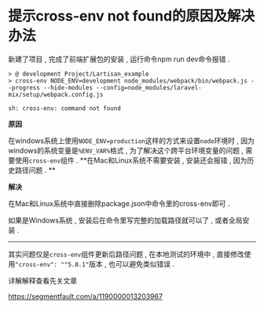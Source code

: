 # 提示cross-env not found的原因及解决办法

新建了项目 , 完成了前端扩展包的安装 , 运行命令npm run dev命令报错 . 

```
> @ development Project/Lartisan_example
> cross-env NODE_ENV=development node_modules/webpack/bin/webpack.js --progress --hide-modules --config=node_modules/laravel-mix/setup/webpack.config.js

sh: cross-env: command not found
```

**原因**

在windows系统上使用`NODE_ENV=production`这样的方式来设置`node`环境时 , 因为windows的系统变量是`%ENV_VAR%`格式 , 为了解决这个跨平台环境变量的问题 , 需要使用`cross-env`组件 . **在Mac和Linux系统不需要安装 , 安装还会报错 , 因为历史路径问题 . **

**解决**

在Mac和Linux系统中直接删除package.json中命令里的cross-env即可 . 

如果是Windows系统 , 安装后在命令里写完整的加载路径就可以了 , 或者全局安装 . 

---

其实问题仅是`cross-env`组件更新后路径问题 , 在本地测试的环境中 , 直接修改使用`"cross-env": "^5.0.1"`版本 , 也可以避免类似错误 . 

详解解释查看先关文章

https://segmentfault.com/a/1190000013203967

